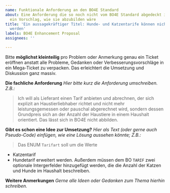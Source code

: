 ```yaml
---
name: Funktionale Anforderung an den BO4E Standard
about: Eine Anforderung die so noch nicht vom BO4E Standard abgedeckt ist und/oder
  ein Vorschlag, wie sie abzubilden wäre
title: 'Ein aussagekräftiger Titel: Hunde- und Katzentarife können nicht abgebildet
  werden'
labels: BO4E Enhancement Proposal
assignees: ''

---
```


Bitte **möglichst kleinteilig** pro Problem oder Anmerkung genau ein Ticket eröffnen anstatt alle Probleme, Gedanken oder Verbesserungsvorschläge in ein Mega-Ticket zu verpacken. Das erleichtert die Umsetzung und Diskussion ganz massiv.

**Die fachliche Anforderung**
_Hier bitte kurz die Anforderung umschreiben. Z.B.:_
> Ich will als Lieferant einen Tarif anbieten und abrechnen, der sich explizit an Haustierliebhaber richtet und nicht mehr leistungsgemessen oder pauschal abgerechnet wird, sondern dessen Grundpreis sich an der Anzahl der Haustiere in einem Haushalt orientiert. Das lässt sich in BO4E nicht abbilden.

**Gibt es schon eine Idee zur Umsetzung?**
_Hier als Text (oder gerne auch Pseudo-Code) einfügen, wie eine Lösung aussehen könnte; Z.B.:_
> Das ENUM `Tarifart` soll um die Werte
* Katzentarif
* Hundetarif
erweitert werden.
Außerdem müssen dem BO `TARIF` zwei optionale Intergerfelder hinzugefügt werden, die die Anzahl der Katzen und Hunde im Haushalt beschreiben.

**Weitere Anmerkungen**
_Gerne alle Ideen oder Gedanken zum Thema hierhin schreiben._
